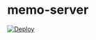 # memo-server

[![Deploy](https://www.herokucdn.com/deploy/button.svg)](https://heroku.com/deploy?template=https://github.com/QUACK-INTEC/memo-server)
